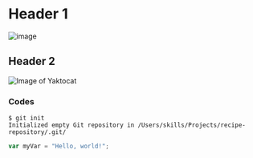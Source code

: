 # Header 1
![image](https://www.ppacri.org/assets/img/Branding_Funny-Girl-59c52c102a.jpg)
## Header 2
![Image of Yaktocat](https://octodex.github.com/images/yaktocat.png)
### Codes
```
$ git init
Initialized empty Git repository in /Users/skills/Projects/recipe-repository/.git/
```
``` javascript
var myVar = "Hello, world!";
```
